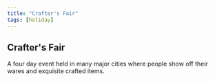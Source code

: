 ```yaml
---
title: "Crafter's Fair"
tags: [holiday]
---
```

## Crafter's Fair
A four day event held in many major cities where people show off their wares and exquisite crafted items.